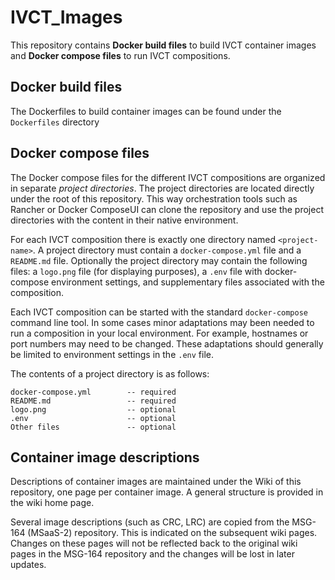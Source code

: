 # IVCT_Images
This repository contains **Docker build files** to build IVCT container images and **Docker compose files** to run IVCT compositions.

## Docker build files

The Dockerfiles to build container images can be found under the ``Dockerfiles`` directory

## Docker compose files

The Docker compose files for the different IVCT compositions are organized in separate *project directories*. The project directories are located directly under the root of this repository. This way orchestration tools such as Rancher or Docker ComposeUI can clone the repository and use the project directories with the content in their native environment.

For each IVCT composition there is exactly one directory named `<project-name>`. A project directory must contain a `docker-compose.yml` file and a `README.md` file. Optionally the project directory may contain the following files: a `logo.png` file (for displaying purposes), a `.env` file with docker-compose environment settings, and supplementary files associated with the composition.

Each IVCT composition can be started with the standard `docker-compose` command line tool. In some cases minor adaptations may been needed to run a composition in your local environment. For example, hostnames or port numbers may need to be changed. These adaptations should generally be limited to environment settings in the `.env` file.

The contents of a project directory is as follows:

```
docker-compose.yml        -- required
README.md                 -- required
logo.png                  -- optional
.env                      -- optional
Other files               -- optional
```

## Container image descriptions

Descriptions of container images are maintained under the Wiki of this repository, one page per container image. A general structure is provided in the wiki home page.

Several image descriptions (such as CRC, LRC) are copied from the MSG-164 (MSaaS-2) repository. This is indicated on the subsequent wiki pages. Changes on these pages will not be reflected back to the original wiki pages in the MSG-164 repository and the changes will be lost in later updates.